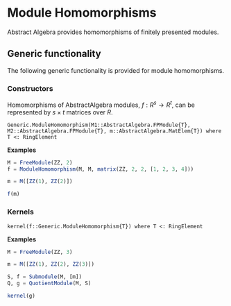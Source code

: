 # Module Homomorphisms

Abstract Algebra provides homomorphisms of finitely presented modules.

## Generic functionality

The following generic functionality is provided for module homomorphisms.

### Constructors

Homomorphisms of AbstractAlgebra modules, $f : R^s \to R^t$, can be represented by
$s\times t$ matrices over $R$.

```@docs
Generic.ModuleHomomorphism(M1::AbstractAlgebra.FPModule{T}, M2::AbstractAlgebra.FPModule{T}, m::AbstractAlgebra.MatElem{T}) where T <: RingElement
```

**Examples**

```julia
M = FreeModule(ZZ, 2)
f = ModuleHomomorphism(M, M, matrix(ZZ, 2, 2, [1, 2, 3, 4]))

m = M([ZZ(1), ZZ(2)])

f(m)
```

### Kernels

```@docs
kernel(f::Generic.ModuleHomomorphism{T}) where T <: RingElement
```

**Examples**

```julia
M = FreeModule(ZZ, 3)

m = M([ZZ(1), ZZ(2), ZZ(3)])

S, f = Submodule(M, [m])
Q, g = QuotientModule(M, S)

kernel(g)
```

